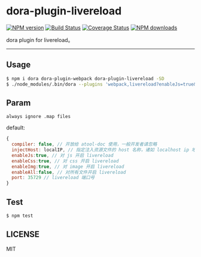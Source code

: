 # dora-plugin-livereload

[![NPM version](https://img.shields.io/npm/v/dora-plugin-livereload.svg?style=flat)](https://npmjs.org/package/dora-plugin-livereload)
[![Build Status](https://img.shields.io/travis/dora-js/dora-plugin-livereload.svg?style=flat)](https://travis-ci.org/dora-js/dora-plugin-livereload)
[![Coverage Status](https://img.shields.io/coveralls/dora-js/dora-plugin-livereload.svg?style=flat)](https://coveralls.io/r/dora-js/dora-plugin-livereload)
[![NPM downloads](http://img.shields.io/npm/dm/dora-plugin-livereload.svg?style=flat)](https://npmjs.org/package/dora-plugin-livereload)

dora plugin for livereload。

---

## Usage

```bash
$ npm i dora dora-plugin-webpack dora-plugin-livereload -SD
$ ./node_modules/.bin/dora --plugins 'webpack,livereload?enableJs=true&enableCss=true&enableImg=true&port=35429&enableAll:false'
```

## Param

`always ignore .map files`

default:

```javascript
{
  compiler: false, // 开放给 atool-doc 使用，一般开发者请忽略
  injectHost: localIP, // 指定注入资源文件的 host 名称，诸如 localhost ip 地址 等
  enableJs:true, // 对 js 开启 livereload
  enableCss:true, // 对 css 开启 livereload
  enableImg:true, // 对 image 开启 livereload
  enableAll:false, // 对所有文件开启 livereload
  port: 35729 // livereload 端口号
}
```
## Test

```bash
$ npm test
```

## LICENSE

MIT
